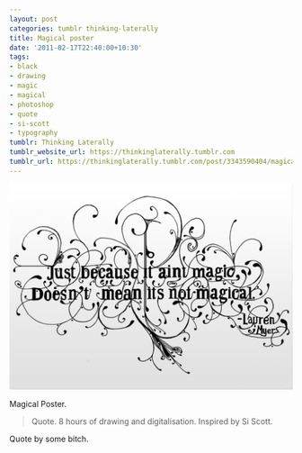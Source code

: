 ```yaml
---
layout: post
categories: tumblr thinking-laterally
title: Magical poster
date: '2011-02-17T22:40:00+10:30'
tags:
- black
- drawing
- magic
- magical
- photoshop
- quote
- si-scott
- typography
tumblr: Thinking Laterally
tumblr_website_url: https://thinkinglaterally.tumblr.com
tumblr_url: https://thinkinglaterally.tumblr.com/post/3343590404/magical-poster-quote-8-hours-of-drawing-and
---
```

 ![](/content/images/tumblr/thinking-laterally/tumblr_lgrggzKIl41qh9he3o1_1280.jpg)  

Magical Poster.

> Quote. 8 hours of drawing and digitalisation. Inspired by Si Scott.

Quote by some bitch.

